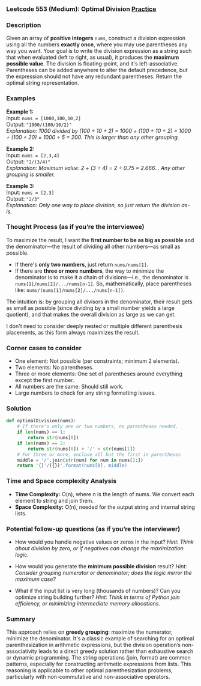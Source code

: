 ### Leetcode 553 (Medium): Optimal Division [Practice](https://leetcode.com/problems/optimal-division)

### Description  
Given an array of **positive integers** `nums`, construct a division expression using all the numbers **exactly once**, where you may use parentheses any way you want. Your goal is to write the division expression as a string such that when evaluated (left to right, as usual), it produces the **maximum possible value**. The division is floating-point, and it's left-associative. Parentheses can be added anywhere to alter the default precedence, but the expression should not have any redundant parentheses. Return the optimal string representation.

### Examples  

**Example 1:**  
Input: `nums = [1000,100,10,2]`  
Output: `"1000/(100/10/2)"`  
*Explanation: 1000 divided by (100 ÷ 10 ÷ 2) = 1000 ÷ (100 ÷ 10 ÷ 2) = 1000 ÷ (100 ÷ 20) = 1000 ÷ 5 = 200. This is larger than any other grouping.*

**Example 2:**  
Input: `nums = [2,3,4]`  
Output: `"2/(3/4)"`  
*Explanation: Maximum value: 2 ÷ (3 ÷ 4) = 2 ÷ 0.75 = 2.666... Any other grouping is smaller.*

**Example 3:**  
Input: `nums = [2,3]`  
Output: `"2/3"`  
*Explanation: Only one way to place division, so just return the division as-is.*

### Thought Process (as if you’re the interviewee)  
To maximize the result, I want the **first number to be as big as possible** and the denominator—the result of dividing all other numbers—as small as possible.

- If there's **only two numbers**, just return `nums/nums[1]`.
- If there are **three or more numbers**, the way to minimize the denominator is to make it a chain of divisions—i.e., the denominator is `nums[1]/nums[2]/.../nums[n-1]`. So, mathematically, place parentheses like: `nums/(nums[1]/nums[2]/.../nums[n-1])`.

The intuition is: by grouping all divisors in the denominator, their result gets as small as possible (since dividing by a small number yields a large quotient), and that makes the overall division as large as we can get.

I don't need to consider deeply nested or multiple different parenthesis placements, as this form always maximizes the result.

### Corner cases to consider  
- One element: Not possible (per constraints; minimum 2 elements).
- Two elements: No parentheses.
- Three or more elements: One set of parentheses around everything except the first number.
- All numbers are the same: Should still work.
- Large numbers to check for any string formatting issues.

### Solution

```python
def optimalDivision(nums):
    # If there's only one or two numbers, no parentheses needed.
    if len(nums) == 1:
        return str(nums[0])
    if len(nums) == 2:
        return str(nums[0]) + '/' + str(nums[1])
    # For three or more, enclose all but the first in parentheses
    middle = '/'.join(str(num) for num in nums[1:])
    return '{}'/({})'.format(nums[0], middle)
```

### Time and Space complexity Analysis  

- **Time Complexity:** O(n), where n is the length of nums. We convert each element to string and join them.
- **Space Complexity:** O(n), needed for the output string and internal string lists.

### Potential follow-up questions (as if you’re the interviewer)  

- How would you handle negative values or zeros in the input?
  *Hint: Think about division by zero, or if negatives can change the maximization logic.*

- How would you generate the **minimum possible division** result?
  *Hint: Consider grouping numerator or denominator; does the logic mirror the maximum case?*

- What if the input list is very long (thousands of numbers)? Can you optimize string building further?
  *Hint: Think in terms of Python join efficiency, or minimizing intermediate memory allocations.*

### Summary  
This approach relies on **greedy grouping**: maximize the numerator, minimize the denominator. It's a classic example of searching for an optimal parenthesization in arithmetic expressions, but the division operation’s non-associativity leads to a direct greedy solution rather than exhaustive search or dynamic programming. The string operations (join, format) are common patterns, especially for constructing arithmetic expressions from lists. This reasoning is applicable to other optimal parenthesization problems, particularly with non-commutative and non-associative operators.